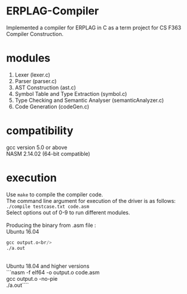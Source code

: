 # ERPLAG-Compiler

Implemented a compiler for ERPLAG in C as a term project for CS F363 Compiler Construction.

# modules
1. Lexer (lexer.c)
2. Parser (parser.c)
3. AST Construction (ast.c) 
4. Symbol Table and Type Extraction (symbol.c) 
5. Type Checking and Semantic Analyser (semanticAnalyzer.c)
6. Code Generation (codeGen.c)

# compatibility
gcc version 5.0 or above<br/>
NASM 2.14.02 (64-bit compatible)

# execution
Use `make` to compile the compiler code.<br/>
The command line argument for execution of the driver is as follows:<br/>
`./compile testcase.txt code.asm`
<br/>
Select options out of 0-9 to run different modules.<br/>
<br/>
Producing the binary from .asm file :<br/>
Ubuntu 16.04<br/>
```nasm -f elf64 -o output.o code.asm<br/>
gcc output.o<br/>
./a.out
```
<br/>
Ubuntu 18.04 and higher versions<br/>
```nasm -f elf64 -o output.o code.asm<br/>
gcc output.o -no-pie<br/>
./a.out````
